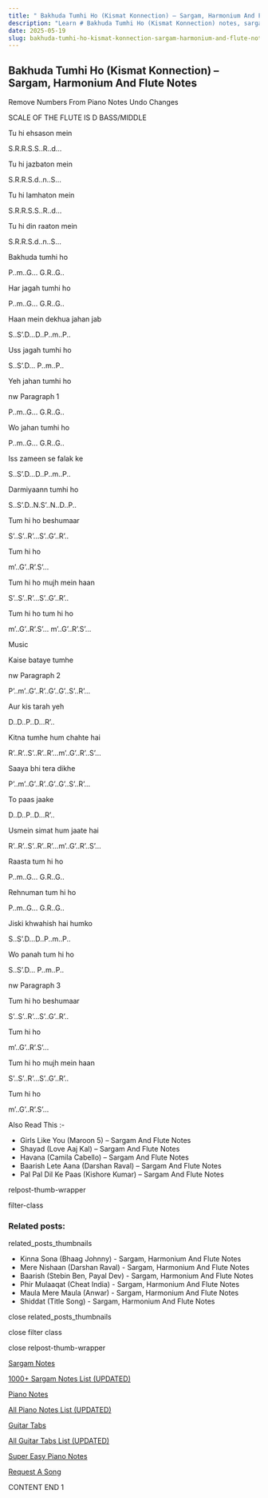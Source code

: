 ```yaml
---
title: " Bakhuda Tumhi Ho (Kismat Konnection) – Sargam, Harmonium And Flute Notes"
description: "Learn # Bakhuda Tumhi Ho (Kismat Konnection) notes, sargam, harmonium notations and flute notes. Easy step-by-step tutorial for beginners."
date: 2025-05-19
slug: bakhuda-tumhi-ho-kismat-konnection-sargam-harmonium-and-flute-notes
---
```


## Bakhuda Tumhi Ho (Kismat Konnection) – Sargam, Harmonium And Flute Notes

Remove Numbers From Piano Notes
Undo Changes

SCALE OF THE FLUTE IS D BASS/MIDDLE

Tu hi ehsason mein

S.R.R.S.S..R..d…

Tu hi jazbaton mein

S.R.R.S.d..n..S…

Tu hi lamhaton mein

S.R.R.S.S..R..d…

Tu hi din raaton mein

S.R.R.S.d..n..S…

Bakhuda tumhi ho

P..m..G… G.R..G..

Har jagah tumhi ho

P..m..G… G.R..G..

Haan mein dekhua jahan jab

S..S’.D…D..P..m..P..

Uss jagah tumhi ho

S..S’.D… P..m..P..

Yeh jahan tumhi ho

nw Paragraph 1

P..m..G… G.R..G..

Wo jahan tumhi ho

P..m..G… G.R..G..

Iss zameen se falak ke

S..S’.D…D..P..m..P..

Darmiyaann tumhi ho

S..S’.D..N.S’..N..D..P..

Tum hi ho beshumaar

S’..S’..R’…S’..G’..R’..

Tum hi ho

m’..G’..R’.S’…

Tum hi ho mujh mein haan

S’..S’..R’…S’..G’..R’..

Tum hi ho tum hi ho

m’..G’..R’.S’… m’..G’..R’.S’…

Music

Kaise bataye tumhe

nw Paragraph 2

P’..m’..G’..R’..G’..G’..S’..R’…

Aur kis tarah yeh

D..D..P..D…R’..

Kitna tumhe hum chahte hai

R’..R’..S’..R’..R’…m’..G’..R’..S’…

Saaya bhi tera dikhe

P’..m’..G’..R’..G’..G’..S’..R’…

To paas jaake

D..D..P..D…R’..

Usmein simat hum jaate hai

R’..R’..S’..R’..R’…m’..G’..R’..S’…

Raasta tum hi ho

P..m..G… G.R..G..

Rehnuman tum hi ho

P..m..G… G.R..G..

Jiski khwahish hai humko

S..S’.D…D..P..m..P..

Wo panah tum hi ho

S..S’.D… P..m..P..

nw Paragraph 3

Tum hi ho beshumaar

S’..S’..R’…S’..G’..R’..

Tum hi ho

m’..G’..R’.S’…

Tum hi ho mujh mein haan

S’..S’..R’…S’..G’..R’..

Tum hi ho

m’..G’..R’.S’…

Also Read This :-

- Girls Like You (Maroon 5) – Sargam And Flute Notes
- Shayad (Love Aaj Kal) – Sargam And Flute Notes
- Havana (Camila Cabello) – Sargam And Flute Notes
- Baarish Lete Aana (Darshan Raval) – Sargam And Flute Notes
- Pal Pal Dil Ke Paas (Kishore Kumar) – Sargam And Flute Notes

relpost-thumb-wrapper

filter-class

### Related posts:

related_posts_thumbnails

- Kinna Sona (Bhaag Johnny) - Sargam, Harmonium And Flute Notes
- Mere Nishaan (Darshan Raval) - Sargam, Harmonium And Flute Notes
- Baarish (Stebin Ben, Payal Dev) - Sargam, Harmonium And Flute Notes
- Phir Mulaaqat (Cheat India) - Sargam, Harmonium And Flute Notes
- Maula Mere Maula (Anwar) - Sargam, Harmonium And Flute Notes
- Shiddat (Title Song) - Sargam, Harmonium And Flute Notes

close related_posts_thumbnails

close filter class

close relpost-thumb-wrapper

[Sargam Notes](/sargam-notes.html)

[1000+ Sargam Notes List (UPDATED)](/all-songs-list-sargam-notes.html)

[Piano Notes](/piano-notes.html)

[All Piano Notes List (UPDATED)](/all-songs-list-piano-notes.html)

[Guitar Tabs](/guitar-tabs.html)

[All Guitar Tabs List (UPDATED)](/all-songs-list-guitar-tabs.html)

[Super Easy Piano Notes](https://studywall.in/)

[Request A Song](/request-a-song.html)

CONTENT END 1
